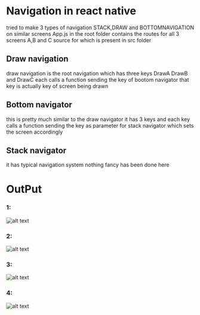# Navigation in react native
tried to make 3 types of navigation STACK,DRAW and BOTTOMNAVIGATION on similar screens
App.js in the root folder contains the routes for all 3 screens A,B and C source for which is present in src folder
## Draw navigation
draw navigation is the root navigation which has three keys DrawA DrawB and DrawC each calls a function sending the key 
of bootom navigator that key is actually key of screen being drawn 
## Bottom navigator 
this is pretty much similar to the draw navigator it has 3 keys and each key calls a function sending the key as parameter 
for stack navigator which sets the screen accordingly
## Stack navigator 
it has typical navigation system nothing fancy has been done here
# OutPut
### 1:
![alt text](https://raw.githubusercontent.com/sheikhhamza012/ReactNativeNavigationTest/master/output/IMG_1075.PNG)
### 2:
![alt text](https://raw.githubusercontent.com/sheikhhamza012/ReactNativeNavigationTest/master/output/IMG_1077.PNG)
### 3:
![alt text](https://raw.githubusercontent.com/sheikhhamza012/ReactNativeNavigationTest/master/output/IMG_1078.PNG)
### 4:
![alt text](https://raw.githubusercontent.com/sheikhhamza012/ReactNativeNavigationTest/master/output/IMG_1080.PNG)

